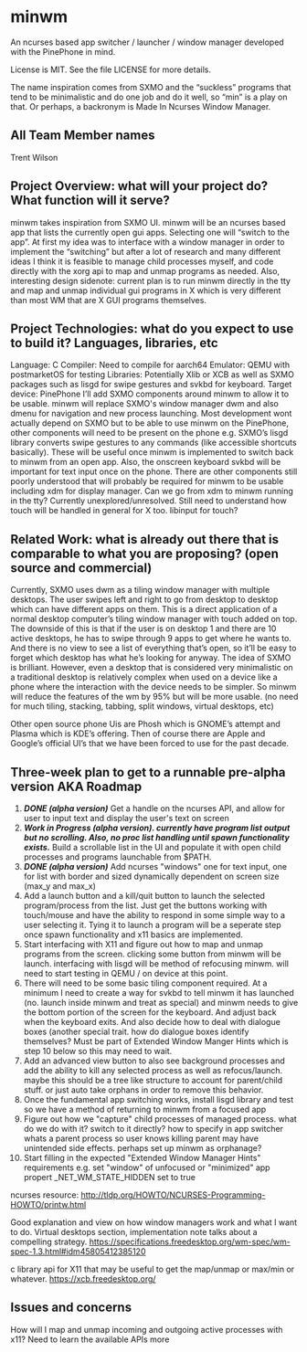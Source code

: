 # minwm
An ncurses based app switcher / launcher / window manager developed with the PinePhone in mind.

License is MIT. See the file LICENSE for more details.

The name inspiration comes from SXMO and the “suckless” programs that tend to be minimalistic and do one job and do it well, so “min” is a play on that. Or perhaps, a backronym is Made In Ncurses Window Manager.

## All Team Member names 
Trent Wilson

## Project Overview: what will your project do? What function will it serve?
minwm takes inspiration from SXMO UI. minwm will be an ncurses based app that lists the currently open gui apps. Selecting one will “switch to the app”. At first my idea was to interface with a window manager in order to implement the “switching” but after a lot of research and many different ideas I think it is feasible to manage child processes myself, and code directly with the xorg api to map and unmap programs as needed. Also, interesting design sidenote: current plan is to run minwm directly in the tty and map and unmap individual gui programs in X which is very different than most WM that are X GUI programs themselves.

## Project Technologies: what do you expect to use to build it? Languages, libraries, etc 
Language: C
Compiler: Need to compile for aarch64
Emulator: QEMU with postmarketOS for testing
Libraries: Potentially Xlib or XCB as well as SXMO packages such as lisgd for swipe gestures and svkbd for keyboard.
Target device: PinePhone
I’ll add SXMO components around minwm to allow it to be usable. minwm will replace SXMO's window manager dwm and also dmenu for navigation and new process launching. Most development wont actually depend on SXMO but to be able to use minwm on the PinePhone, other components will need to be present on the phone e.g. SXMO’s lisgd library converts swipe gestures to any commands (like accessible shortcuts basically). These will be useful once minwm is implemented to switch back to minwm from an open app. Also, the onscreen keyboard svkbd will be important for text input once on the phone. There are other components still poorly understood that will probably be required for minwm to be usable including xdm for display manager. Can we go from xdm to minwm running in the tty? Currently unexplored/unresolved. Still need to understand how touch will be handled in general for X too. libinput for touch?

## Related Work: what is already out there that is comparable to what you are proposing? (open source and commercial) 
Currently, SXMO uses dwm as a tiling window manager with multiple desktops. The user swipes left and right to go from desktop to desktop which can have different apps on them. This is a direct application of a normal desktop computer’s tiling window manager with touch added on top. The downside of this is that if the user is on desktop 1 and there are 10 active desktops, he has to swipe through 9 apps to get where he wants to. And there is no view to see a list of everything that’s open, so it’ll be easy to forget which desktop has what he’s looking for anyway. The idea of SXMO is brilliant. However, even a desktop that is considered very minimalistic on a traditional desktop is relatively complex when used on a device like a phone where the interaction with the device needs to be simpler. So minwm will reduce the features of the wm by 95% but will be more usable. (no need for much tiling, stacking, tabbing, split windows, virtual desktops, etc)

Other open source phone Uis are Phosh which is GNOME’s attempt and Plasma which is KDE’s offering. Then of course there are Apple and Google’s official UI’s that we have been forced to use for the past decade.

## Three-week plan to get to a runnable pre-alpha version AKA Roadmap
1. ***DONE (alpha version)*** Get a handle on the ncurses API, and allow for user to input text and display the user's text on screen
2. ***Work in Progress (alpha version). currently have program list output but no scrolling. Also, no proc list handling until spawn functionality exists.*** Build a scrollable list in the UI and populate it with open child processes and programs launchable from $PATH. 
3. ***DONE (alpha version)*** Add ncurses "windows" one for text input, one for list with border and sized dynamically dependent on screen size (max_y and max_x)
4. Add a launch button and a kill/quit button to launch the selected program/process from the list. Just get the buttons working with touch/mouse and have the ability to respond in some simple way to a user selecting it. Tying it to launch a program will be a seperate step once spawn functionality and x11 basics are implemented.
5. Start interfacing with X11 and figure out how to map and unmap programs from the screen. clicking some button from minwm will be launch. interfacing with lisgd will be method of refocusing minwm. will need to start testing in QEMU / on device at this point.
6. There will need to be some basic tiling component required. At a minimum I need to create a way for svkbd to tell minwm it has launched (no. launch inside minwm and treat as special) and minwm needs to give the bottom portion of the screen for the keyboard. And adjust back when the keyboard exits. And also decide how to deal with dialogue boxes (another special trait. how do dialogue boxes identify themselves? Must be part of Extended Window Manger Hints which is step 10 below so this may need to wait.
7. Add an advanced view button to also see background processes and add the ability to kill any selected process as well as refocus/launch. maybe this should be a tree like structure to account for parent/child stuff. or just auto take orphans in order to remove this behavior.
8. Once the fundamental app switching works, install lisgd library and test so we have a method of returning to minwm from a focused app
9. Figure out how we "capture" child processes of managed process. what do we do with it? switch to it directly? how to specify in app switcher whats a parent process so user knows killing parent may have unintended side effects. perhaps set up minwm as orphanage?
10. Start filling in the expected "Extended Window Manager Hints" requirements e.g. set "window" of unfocused or "minimized" app propert _NET_WM_STATE_HIDDEN set to true

ncurses resource:
http://tldp.org/HOWTO/NCURSES-Programming-HOWTO/printw.html

Good explanation and view on how window managers work and what I want to do.
Virtual desktops section, implementation note talks about a compelling strategy.
https://specifications.freedesktop.org/wm-spec/wm-spec-1.3.html#idm45805412385120

c library api for X11 that may be useful to get the map/unmap or max/min or whatever.
https://xcb.freedesktop.org/

## Issues and concerns 
How will I map and unmap incoming and outgoing active processes with x11?
Need to learn the available APIs more
